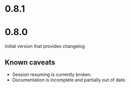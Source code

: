 0.8.1
===



0.8.0
===

Initial version that provides changelog

Known caveats
---

* Session resuming is currently broken.
* Documentation is incomplete and partially out of date.